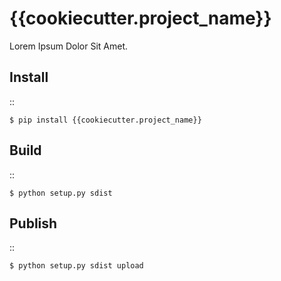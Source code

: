 # {{cookiecutter.project_name}}

Lorem Ipsum Dolor Sit Amet.

## Install

::

    $ pip install {{cookiecutter.project_name}}

## Build

::

    $ python setup.py sdist

## Publish

::

    $ python setup.py sdist upload

